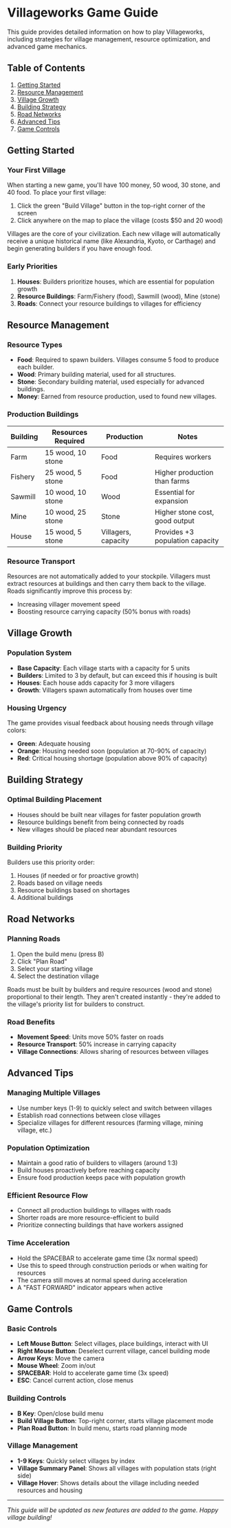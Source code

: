 # Villageworks Game Guide

This guide provides detailed information on how to play Villageworks, including strategies for village management, resource optimization, and advanced game mechanics.

## Table of Contents

1. [Getting Started](#getting-started)
2. [Resource Management](#resource-management)
3. [Village Growth](#village-growth)
4. [Building Strategy](#building-strategy)
5. [Road Networks](#road-networks)
6. [Advanced Tips](#advanced-tips)
7. [Game Controls](#game-controls)

## Getting Started

### Your First Village

When starting a new game, you'll have 100 money, 50 wood, 30 stone, and 40 food. To place your first village:

1. Click the green "Build Village" button in the top-right corner of the screen
2. Click anywhere on the map to place the village (costs $50 and 20 wood)

Villages are the core of your civilization. Each new village will automatically receive a unique historical name (like Alexandria, Kyoto, or Carthage) and begin generating builders if you have enough food.

### Early Priorities

1. **Houses**: Builders prioritize houses, which are essential for population growth
2. **Resource Buildings**: Farm/Fishery (food), Sawmill (wood), Mine (stone)
3. **Roads**: Connect your resource buildings to villages for efficiency

## Resource Management

### Resource Types

- **Food**: Required to spawn builders. Villages consume 5 food to produce each builder.
- **Wood**: Primary building material, used for all structures.
- **Stone**: Secondary building material, used especially for advanced buildings.
- **Money**: Earned from resource production, used to found new villages.

### Production Buildings

| Building    | Resources Required      | Production           | Notes                          |
|-------------|-------------------------|----------------------|--------------------------------|
| Farm        | 15 wood, 10 stone       | Food                 | Requires workers               |
| Fishery | 25 wood, 5 stone        | Food                 | Higher production than farms   |
| Sawmill  | 10 wood, 10 stone       | Wood                 | Essential for expansion        |
| Mine        | 10 wood, 25 stone       | Stone                | Higher stone cost, good output |
| House       | 15 wood, 5 stone        | Villagers, capacity  | Provides +3 population capacity|

### Resource Transport

Resources are not automatically added to your stockpile. Villagers must extract resources at buildings and then carry them back to the village. Roads significantly improve this process by:

- Increasing villager movement speed
- Boosting resource carrying capacity (50% bonus with roads)

## Village Growth

### Population System

- **Base Capacity**: Each village starts with a capacity for 5 units
- **Builders**: Limited to 3 by default, but can exceed this if housing is built
- **Houses**: Each house adds capacity for 3 more villagers
- **Growth**: Villagers spawn automatically from houses over time

### Housing Urgency

The game provides visual feedback about housing needs through village colors:

- **Green**: Adequate housing
- **Orange**: Housing needed soon (population at 70-90% of capacity)
- **Red**: Critical housing shortage (population above 90% of capacity)

## Building Strategy

### Optimal Building Placement

- Houses should be built near villages for faster population growth
- Resource buildings benefit from being connected by roads
- New villages should be placed near abundant resources

### Building Priority

Builders use this priority order:

1. Houses (if needed or for proactive growth)
2. Roads based on village needs
3. Resource buildings based on shortages
4. Additional buildings

## Road Networks

### Planning Roads

1. Open the build menu (press B)
2. Click "Plan Road"
3. Select your starting village
4. Select the destination village

Roads must be built by builders and require resources (wood and stone) proportional to their length. They aren't created instantly - they're added to the village's priority list for builders to construct.

### Road Benefits

- **Movement Speed**: Units move 50% faster on roads
- **Resource Transport**: 50% increase in carrying capacity
- **Village Connections**: Allows sharing of resources between villages

## Advanced Tips

### Managing Multiple Villages

- Use number keys (1-9) to quickly select and switch between villages
- Establish road connections between close villages
- Specialize villages for different resources (farming village, mining village, etc.)

### Population Optimization

- Maintain a good ratio of builders to villagers (around 1:3)
- Build houses proactively before reaching capacity
- Ensure food production keeps pace with population growth

### Efficient Resource Flow

- Connect all production buildings to villages with roads
- Shorter roads are more resource-efficient to build
- Prioritize connecting buildings that have workers assigned

### Time Acceleration

- Hold the SPACEBAR to accelerate game time (3x normal speed)
- Use this to speed through construction periods or when waiting for resources
- The camera still moves at normal speed during acceleration
- A "FAST FORWARD" indicator appears when active

## Game Controls

### Basic Controls

- **Left Mouse Button**: Select villages, place buildings, interact with UI
- **Right Mouse Button**: Deselect current village, cancel building mode
- **Arrow Keys**: Move the camera
- **Mouse Wheel**: Zoom in/out
- **SPACEBAR**: Hold to accelerate game time (3x speed)
- **ESC**: Cancel current action, close menus

### Building Controls

- **B Key**: Open/close build menu
- **Build Village Button**: Top-right corner, starts village placement mode
- **Plan Road Button**: In build menu, starts road planning mode

### Village Management

- **1-9 Keys**: Quickly select villages by index
- **Village Summary Panel**: Shows all villages with population stats (right side)
- **Village Hover**: Shows details about the village including needed resources and housing

---

*This guide will be updated as new features are added to the game. Happy village building!*
